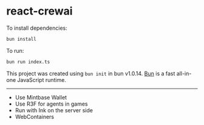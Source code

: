 # react-crewai

To install dependencies:

```bash
bun install
```

To run:

```bash
bun run index.ts
```

This project was created using `bun init` in bun v1.0.14. [Bun](https://bun.sh) is a fast all-in-one JavaScript runtime.

---

- Use Mintbase Wallet
- Use R3F for agents in games
- Run with Ink on the server side
- WebContainers